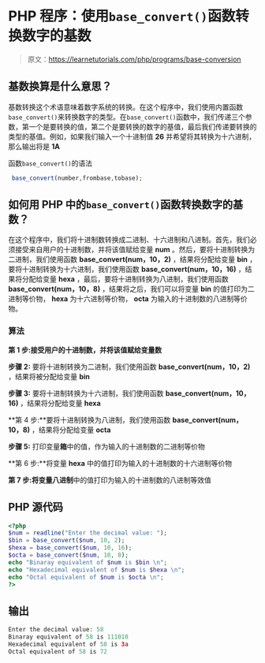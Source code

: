# PHP 程序：使用`base_convert()`函数转换数字的基数

> 原文：<https://learnetutorials.com/php/programs/base-conversion>

## 基数换算是什么意思？

基数转换这个术语意味着数字系统的转换。在这个程序中，我们使用内置函数`base_convert()`来转换数字的类型。在`base_convert()`函数中，我们传递三个参数，第一个是要转换的值，第二个是要转换的数字的基值，最后我们传递要转换的类型的基值。例如，如果我们输入一个十进制值 **26** 并希望将其转换为十六进制，那么输出将是 **1A**

函数`base_convert()`的语法

```php
 base_convert(number,frombase,tobase); 

```

## 如何用 PHP 中的`base_convert()`函数转换数字的基数？

在这个程序中，我们将十进制数转换成二进制、十六进制和八进制。首先，我们必须接受来自用户的十进制数，并将该值赋给变量 **num** 。然后，要将十进制转换为二进制，我们使用函数 **base_convert(num，10，2)** ，结果将分配给变量 **bin** ，要将十进制转换为十六进制，我们使用函数 **base_convert(num，10，16)** ，结果将分配给变量 **hexa** ，最后，要将十进制转换为八进制，我们使用函数 **base_convert(num，10，8)** ，结果将之后，我们可以将变量 **bin** 的值打印为二进制等价物， **hexa** 为十六进制等价物， **octa** 为输入的十进制数的八进制等价物。

### 算法

**第 1 步:**接受用户的十进制数，并将该值赋给变量**数**

**步骤 2:** 要将十进制转换为二进制，我们使用函数 **base_convert(num，10，2)** ，结果将被分配给变量 **bin**

**步骤 3:** 要将十进制转换为十六进制，我们使用函数 **base_convert(num，10，16)** ，结果将分配给变量 **hexa**

**第 4 步:**要将十进制转换为八进制，我们使用函数 **base_convert(num，10，8)** ，结果将分配给变量 **octa**

**步骤 5:** 打印变量**箱**中的值，作为输入的十进制数的二进制等价物

**第 6 步:**将变量 **hexa** 中的值打印为输入的十进制数的十六进制等价物

**第 7 步:**将变量**八进制**中的值打印为输入的十进制数的八进制等效值

## PHP 源代码

```php
<?php
$num = readline("Enter the decimal value: ");
$bin = base_convert($num, 10, 2);
$hexa = base_convert($num, 10, 16);
$octa = base_convert($num, 10, 8);
echo "Binaray equivalent of $num is $bin \n";
echo "Hexadecimal equivalent of $num is $hexa \n";
echo "Octal equivalent of $num is $octa \n";
?>

```

## 输出

```php
Enter the decimal value: 58
Binaray equivalent of 58 is 111010
Hexadecimal equivalent of 58 is 3a
Octal equivalent of 58 is 72
```